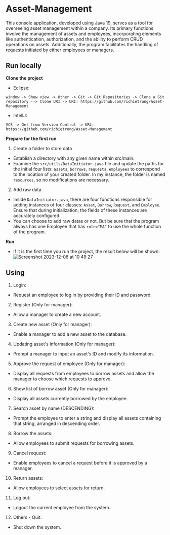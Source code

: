 
# **Asset-Management**

This console application, developed using Java 19, serves as a tool for overseeing asset management within a company. Its primary functions involve the management of assets and employees, incorporating elements like authentication, authorization, and the ability to perform CRUD operations on assets. Additionally, the program facilitates the handling of requests initiated by either employees or managers.



## **Run locally**

**Clone the project**

- Eclipse: 

`window -> Show view -> Other -> Git -> Git Repositories -> Clone a Git repository --> Clone URI -> URI: https://github.com/richietrung/Asset-Management`

- IntellJ:

`VCS -> Get from Version Control -> URL: https://github.com/richietrung/Asset-Management`

**Prepare for the first run**

1. Create a folder to store data
- Establish a directory with any given name within src/main.
- Examine the `src/utils/DataInitiator.java` file and update the paths for the initial four lists: `assets`, `borrows`, `requests`, `employees` to correspond to the location of your created folder. In my instance, the folder is named `resources`, so no modifications are necessary.

2. Add raw data
- Inside `DataInitiator.java`, there are four functions responsible for adding instances of four classes: `Asset`, `Borrow`, `Request`, and `Employee`. Ensure that during initialization, the fields of these instances are accurately configured.
- You can choose to add raw datas or not. But be sure that the program always has one Employee that has `role="MA"` to use the whole function of the program.

**Run**

- If it is the first time you run the project, the result below will be shown:
![Screenshot 2023-12-06 at 10 49 27](https://github.com/richietrung/Asset-Management/assets/109566798/5702b2db-2fd0-4235-9a03-7e65d9b25f83)




## **Using**
1. Login:
- Request an employee to log in by providing their ID and password.

2. Register (Only for manager):
- Allow a manager to create a new account.

3. Create new asset (Only for manager):
- Enable a manager to add a new asset to the database.

4. Updating asset's information (Only for manager):
- Prompt a manager to input an asset's ID and modify its information.

5. Approve the request of employee (Only for manager):
- Display all requests from employees to borrow assets and allow the manager to choose which requests to approve.

6. Show list of borrow asset (Only for manager):
- Display all assets currently borrowed by the employee.

7. Search asset by name (DESCENDING):
- Prompt the employee to enter a string and display all assets containing that string, arranged in descending order.

8. Borrow the assets:
- Allow employees to submit requests for borrowing assets.

9. Cancel request:
- Enable employees to cancel a request before it is approved by a manager.

10. Return assets:
- Allow employees to select assets for return.

11. Log out:
- Logout the current employee from the system.

12. Others - Quit:
- Shut down the system.





